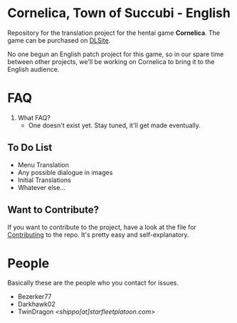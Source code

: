 # Cornelica, Town of Succubi - English

Repository for the translation project for the hentai game **Cornelica**. The game can be purchased on [DLSite](http://www.dlsite.com/ecchi-eng/work/=/product_id/RE211399.html).

No one begun an English patch project for this game, so in our spare time between other projects, we'll be working on Cornelica to bring it to the English audience.

# FAQ

1. What FAQ?
    * One doesn't exist yet. Stay tuned, it'll get made eventually.

## To Do List

* Menu Translation
* Any possible dialogue in images
* Initial Translations
* Whatever else...

## Want to Contribute?

If you want to contribute to the project, have a look at the file for [Contributing](https://bitbucket.org/twinshadow_sh/cornelica-trans/src/d3d2e6717b32/CONTRIBUTING.md?at=master&fileviewer=file-view-default) to the repo. It's pretty easy and self-explanatory.

# People

Basically these are the people who you contact for issues.

* Bezerker77
* Darkhawk02
* TwinDragon *<shippo[at]starfleetplatoon.com>*